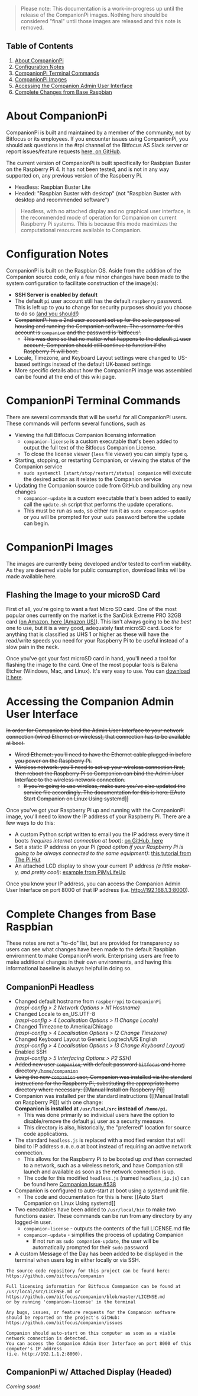 > Please note: This documentation is a work-in-progress up until the release of the CompanionPi images.
> Nothing here should be considered "final" until those images are released and this note is removed.

## Table of Contents
1. [About CompanionPi](#about-companionpi)
1. [Configuration Notes](#configuration-notes)
1. [CompanionPi Terminal Commands](#companionpi-terminal-commands)
1. [CompanionPi Images](#companionpi-images)
1. [Accessing the Companion Admin User Interface](#accessing-the-companion-admin-user-interface)
1. [Complete Changes from Base Raspbian](#complete-changes-from-base-raspbian)

# About CompanionPi
CompanionPi is built and maintained by a member of the community, not by Bitfocus or its employees. If you encounter issues using CompanionPi, you should ask questions in the #rpi channel of the Bitfocus AS Slack server or report issues/feature requests [here, on GitHub](https://github.com/bitfocus/companion/issues).

The current version of CompanionPi is built specifically for Rasbpian Buster on the Raspberry Pi 4. It has not been tested, and is not in any way supported on, any previous version of the Raspberry Pi.
* Headless: Raspbian Buster Lite
* Headed: "Raspbian Buster with desktop" (not "Raspbian Buster with desktop and recommended software")
> Headless, with no attached display and no graphical user interface, is the recommended mode of operation for Companion on current Raspberry Pi systems.
> This is because this mode maximizes the computational resources available to Companion.

# Configuration Notes
CompanionPi is built on the Raspbian OS. Aside from the addition of the Companion source code, only a few minor changes have been made to the system configuration to facilitate construction of the image(s):
* **SSH Server is enabled by default**
* The default `pi` user account still has the default `raspberry` password. This is left up to you to change for security purposes should you choose to do so [(and you should!)](https://www.raspberrypi.org/documentation/configuration/security.md)
* ~~CompanionPi has a 2nd user account set up for the sole purpose of housing and running the Companion software. The username for this account is `companion` and the password is 'bitfocus'.~~
  * ~~This was done so that no matter what happens to the default `pi` user account, Companion should still continue to function if the Raspberry Pi will boot.~~
* Locale, Timezone, and Keyboard Layout settings were changed to US-based settings instead of the default UK-based settings
* More specific details about how the CompanionPi image was assembled can be found at the end of this wiki page.

# CompanionPi Terminal Commands
There are several commands that will be useful for all CompanionPi users. These commands will perform several functions, such as
* Viewing the full Bitfocus Companion licensing information
  * `companion-license` is a custom executable that's been added to output the full text of the Bitfocus Companion License.
  * To close the license viewer (`less` file viewer) you can simply type `q`.
* Starting, stopping, or restarting Companion, or viewing the status of the Companion service
  * `sudo systemctl [start/stop/restart/status] companion` will execute the desired action as it relates to the Companion service
* Updating the Companion source code from GitHub and building any new changes
  * `companion-update` is a custom executable that's been added to easily call the `update.sh` script that performs the update operations.
  * This must be run as `sudo`, so either run it as `sudo companion-update` or you will be prompted for your `sudo` password before the update can begin.

# CompanionPi Images
The images are currently being developed and/or tested to confirm viability. As they are deemed viable for public consumption, download links will be made available here.

## Flashing the Image to your microSD Card
First of all, you're going to want a fast Micro SD card. One of the most popular ones currently on the market is the SanDisk Extreme PRO 32GB card ([on Amazon, here (Amazon US)](https://www.amazon.com/gp/product/B06XYHN68L)). This isn't always going to be _the best_ one to use, but it is a very good, adequately fast microSD card. Look for anything that is classified as UHS 1 or higher as these will have the read/write speeds you need for your Raspberry Pi to be useful instead of a slow pain in the neck.

Once you've got your fast microSD card in hand, you'll need a tool for flashing the image to the card. One of the most popular tools is Balena Etcher (Windows, Mac, and Linux). It's very easy to use. You can [download it here](https://www.balena.io/etcher/).

# Accessing the Companion Admin User Interface
~~In order for Companion to bind the Admin User Interface to your network connection (wired Ethernet or wireless), that connection has to be available at boot.~~
* ~~Wired Ethernet: you'll need to have the Ethernet cable plugged in before you power on the Raspberry Pi.~~
* ~~Wireless network: you'll need to set up your wireless connection first, then reboot the Raspberry Pi so Companion can bind the Admin User Interface to the wireless network connection.~~
  * ~~If you're going to use wireless, make sure you've also updated the service file accordingly. The documentation for this is here: [[Auto Start Companion on Linux Using systemd]]~~

Once you've got your Raspberry Pi up and running with the CompanionPi image, you'll need to know the IP address of your Raspberry Pi. There are a few ways to do this:
* A custom Python script written to email you the IP address every time it boots _(requires internet connection at boot)_: [on GitHub, here](https://github.com/oliverscheer/send-email-with-device-ip-address)
* Set a static IP address on your Pi _(good option if your Raspberry Pi is going to be always connected to the same equipment)_: [this tutorial from The Pi Hut](https://thepihut.com/blogs/raspberry-pi-tutorials/how-to-give-your-raspberry-pi-a-static-ip-address-update)
* An attached LCD display to show your current IP address _(a little maker-y, and pretty cool)_: [example from PiMyLifeUp](https://pimylifeup.com/raspberry-pi-lcd-16x2/)

Once you know your IP address, you can access the Companion Admin User Interface on port 8000 of that IP address (i.e. http://192.168.1.3:8000).


# Complete Changes from Base Raspbian
These notes are not a "to-do" list, but are provided for transparency so users can see what changes have been made to the default Raspbian environment to make CompanionPi work. Enterprising users are free to make additional changes in their own environments, and having this informational baseline is always helpful in doing so.

## CompanionPi Headless
* Changed default hostname from `raspberrypi` to `CompanionPi`  
_(raspi-config > 2 Network Options > N1 Hostname)_
* Changed Locale to en_US.UTF-8  
_(raspi-config > 4 Localisation Options > I1 Change Locale)_
* Changed Timezone to America/Chicago  
_(raspi-config > 4 Localisation Options > I2 Change Timezone)_
* Changed Keyboard Layout to Generic Logitech/US English  
_(raspi-config > 4 Localisation Options > I3 Change Keyboard Layout)_
* Enabled SSH  
_(raspi-config > 5 Interfacing Options > P2 SSH)_
* ~~Added new user `companion`, with default password `bitfocus` and home directory `/home/companion`~~
* ~~Using the new `companion` user, Companion was installed via the standard instructions for the Raspberry Pi, substituting the appropriate home directory where necessary: [[Manual Install on Raspberry Pi]]~~
* Companion was installed per the standard instructions ([[Manual Install on Raspberry Pi]]) with one change:  
**Companion is installed at `/usr/local/src` instead of `/home/pi`.**
  * This was done primarily so individual users have the option to disable/remove the default `pi` user as a security measure.  
  * This directory is also, historically, the "preferred" location for source code applications.
* The standard `headless.js` is replaced with a modified version that will bind to IP address `0.0.0.0` at boot instead of requiring an active network connection.
  * This allows for the Raspberry Pi to be booted up _and then_ connected to a network, such as a wireless netork, and have Companion still launch and available as soon as the network connection is up.
  * The code for this modified `headless.js` (named `headless_ip.js`) can be found here [Companion Issue #538](https://github.com/bitfocus/companion/issues/538#issuecomment-472007173)
* Companion is configured to auto-start at boot using a systemd unit file.
  * The code and documentation for this is here: [[Auto Start Companion on Linux Using systemd]]
* Two executables have been added to `/usr/local/bin` to make two functions easier. These commands can be run from any directory by any logged-in user.
  * `companion-license` - outputs the contents of the full LICENSE.md file
  * `companion-update` - simplifies the process of updating Companion
    * If not run as `sudo companion-update`, the user will be automatically prompted for their `sudo` password
* A custom Message of the Day has been added to be displayed in the terminal when users log in either locally or via SSH.  
```This Raspberry Pi is running the Bitfocus Companion software, version 1.4.0.  
The source code repository for this project can be found here:  
https://github.com/bitfocus/companion

Full licensing information for Bitfocus Commpanion can be found at
/usr/local/src/LICENSE.md or https://github.com/bitfocus/companion/blob/master/LICENSE.md  
or by running 'companion-license' in the terminal

Any bugs, issues, or feature requests for the Companion software should be reported on the project's GitHub:  
https://github.com/bitfocus/companion/issues

Companion should auto-start on this computer as soon as a viable network connection is detected.  
You can access the Companion Admin User Interface on port 8000 of this computer's IP address  
(i.e. http://192.1.1.2:8000).
```

## CompanionPi w/ Attached Display (Headed)
_Coming soon!_
